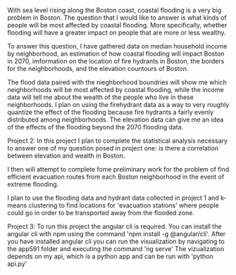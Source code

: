 With sea level rising along the Boston coast, coastal flooding is a very big problem in Boston. The question that I would like to answer is what kinds of people will be most affected by coastal flooding. More specifically, whether flooding will have a greater impact on people that are more or less wealthy. 

To answer this question, I have gathered data on median household income by neighborhood, an estimation of how coastal flooding will impact Boston in 2070, imformation on the location of fire hydrants in Boston, the borders for the neighborhoods, and the elevation countours of Boston. 

The flood data paired with the nieghborhood boundries will show me which neighborhoods will be most affected by coastal flooding, while the income data will tell me about the wealth of the people who live in these neighborhoods. I plan on using the firehydrant data as a way to very roughly quantize the effect of the flooding because fire hydrants a fairly evenly distributed among neighborhoods. The elevation data can give me an idea of the effects of the flooding beyond the 2070 flooding data.

Project 2:
In this project I plan to complete the statistical analysis necessary to answer one of my question posed in project one: is there a correlation between elevation and wealth in Boston.

I then will attempt to complete fome preliminary work for the problem of find efficient evacuation routes from each Boston neighborhood in the event of extreme flooding. 

I plan to use the flooding data and hydrant data collected in project 1 and k-means clustering to find locations for 'evacuation stations' where people could go in order to be transported away from the flooded zone.

Project 3:
To run this project the angular cli is required.
You can install the angular cli with npm using the command 'npm install -g @angular/cli'.
After you have installed angular cli you can run the visualization by navigating to the app591 folder and executing the command 'ng serve'
The vizualization depends on my api, which is a python app and can be run with 'python api.py'

